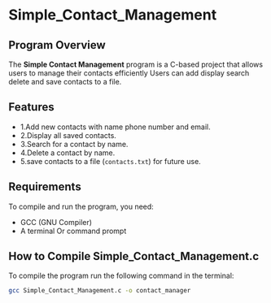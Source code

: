 # Simple_Contact_Management
## Program Overview
The **Simple Contact Management** program is a C-based project that allows users to manage their contacts efficiently Users can add display search delete and save contacts to a file.

## Features
- 1.Add new contacts with name phone number and email.
- 2.Display all saved contacts.
- 3.Search for a contact by name.
- 4.Delete a contact by name.
- 5.save contacts to a file (`contacts.txt`) for future use.

## Requirements
To compile and run the program, you need:
- GCC (GNU Compiler)
- A terminal Or command prompt

## How to Compile Simple_Contact_Management.c
To compile the program run the following command in the terminal:
```bash
gcc Simple_Contact_Management.c -o contact_manager
